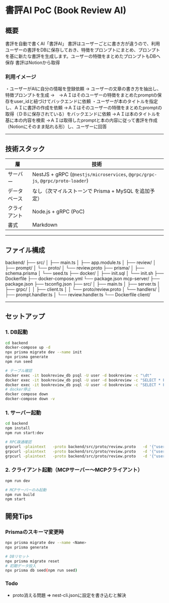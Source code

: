 # 書評AI PoC (Book Review AI)

## 概要
書評を自動で書くAI「書評AI」
書評はユーザーごとに書き方が違うので、利用ユーザーの書評をDBに保存しておき、特徴をプロンプトにまとめ、プロンプトを基に新たな書評を生成します。ユーザーの特徴をまとめたプロンプトもDBへ保存
書評はNotionから取得
### 利用イメージ
・ユーザーがAIに自分の情報を登録依頼 
→ ユーザーの文章の書き方を抽出し、特徴プロンプトを生成
→　→ＡＩはそのユーザーの特徴をまとめたpromptの保存をuser_idと紐づけてバックエンドに依頼
・ユーザーが本のタイトルを指定し、ＡＩに書評の作成を依頼
→ＡＩはそのユーザーの特徴をまとめたpromptの取得（ＤＢに保存されている）をバックエンドに依頼
→ＡＩは本のタイトルを基に本の内容を検索
→ＡＩは取得したpromptと本の内容に従って書評を作成（Notionにそのまま貼れる形）し、ユーザーに回答

---

## 技術スタック

| 層 | 技術 |
|----|------|
| サーバー | NestJS + gRPC (`@nestjs/microservices`, `@grpc/grpc-js`, `@grpc/proto-loader`) |
| データベース | なし（次マイルストーンで Prisma + MySQL を追加予定） |
| クライアント | Node.js + gRPC (PoC) |
| 書式 | Markdown |

---

## ファイル構成
backend/
├── src/
│   ├── main.ts
│   ├── app.module.ts
│   ├── review/
│   ├── prompt/
│   └── proto/
│       └── review.proto
├── prisma/
│   ├── schema.prisma
│   └── seed.ts
├── docker/
│   ├── init.sql
│   └── init.sh
├── Dockerfile
├── docker-compose.yml
└── package.json
mcp-server/
├── package.json
├── tsconfig.json
├── src/
│   ├── main.ts
│   ├── server.ts
│   ├── grpc/
│   │   ├── client.ts
│   │   └── proto/review.proto
│   └── handlers/
│       ├── prompt.handler.ts
│       └── review.handler.ts
└── Dockerfile
client/

---

## セットアップ

### 1. DB起動
```bash
cd backend
docker-compose up -d
npx prisma migrate dev --name init
npx prisma generate
npm run seed

# テーブル確認
docker exec -it bookreview_db psql -U user -d bookreview -c "\dt"
docker exec -it bookreview_db psql -U user -d bookreview -c "SELECT * FROM \"Prompt\";"
docker exec -it bookreview_db psql -U user -d bookreview -c "SELECT * FROM \"Review\";"
# docker停止
docker compose down
docker-compose down -v
```

### 1. サーバー起動
```bash
cd backend
npm install
npm run start:dev

# RPC疎通確認
grpcurl -plaintext   -proto backend/src/proto/review.proto   -d '{"userId":1}'   localhost:5000 review.ReviewService/GetPrompt
grpcurl -plaintext   -proto backend/src/proto/review.proto   -d '{"userId":1, "content":"口語的で短文多め。語尾がa"}'   localhost:5000 review.ReviewService/UpdatePrompt
grpcurl -plaintext   -proto backend/src/proto/review.proto   -d '{"userId":1}'   localhost:5000 review.ReviewService/GetReviews

```

### 2. クライアント起動（MCPサーバー～MCPクライアント）
```bash 
npm run dev

# MCPサーバーのみ起動
npm run build
npm start
```

## 開発Tips
### Prismaのスキーマ変更時
```bash
npx prisma migrate dev --name <Name>
npx prisma generate

# DBリセット
npx prisma migrate reset
# 初期データ投入
npx prisma db seed(npm run seed)
```


### Todo
- proto消える問題 => nest-cli.jsonに設定を書き込むと解決
